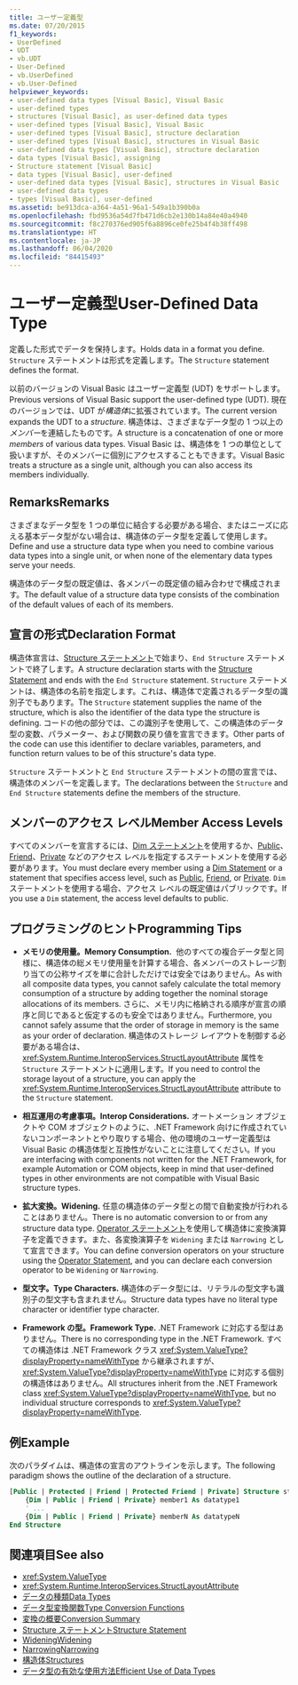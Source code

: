 ```yaml
---
title: ユーザー定義型
ms.date: 07/20/2015
f1_keywords:
- UserDefined
- UDT
- vb.UDT
- User-Defined
- vb.UserDefined
- vb.User-Defined
helpviewer_keywords:
- user-defined data types [Visual Basic], Visual Basic
- user-defined types
- structures [Visual Basic], as user-defined data types
- user-defined types [Visual Basic], Visual Basic
- user-defined types [Visual Basic], structure declaration
- user-defined types [Visual Basic], structures in Visual Basic
- user-defined data types [Visual Basic], structure declaration
- data types [Visual Basic], assigning
- Structure statement [Visual Basic]
- data types [Visual Basic], user-defined
- user-defined data types [Visual Basic], structures in Visual Basic
- user-defined data types
- types [Visual Basic], user-defined
ms.assetid: be913dca-a364-4a51-96a1-549a1b390b0a
ms.openlocfilehash: fbd9536a54d7fb471d6cb2e130b14a84e40a4940
ms.sourcegitcommit: f8c270376ed905f6a8896ce0fe25b4f4b38ff498
ms.translationtype: HT
ms.contentlocale: ja-JP
ms.lasthandoff: 06/04/2020
ms.locfileid: "84415493"
---
```

# <a name="user-defined-data-type"></a><span data-ttu-id="6c1f5-102">ユーザー定義型</span><span class="sxs-lookup"><span data-stu-id="6c1f5-102">User-Defined Data Type</span></span>

<span data-ttu-id="6c1f5-103">定義した形式でデータを保持します。</span><span class="sxs-lookup"><span data-stu-id="6c1f5-103">Holds data in a format you define.</span></span> <span data-ttu-id="6c1f5-104">`Structure` ステートメントは形式を定義します。</span><span class="sxs-lookup"><span data-stu-id="6c1f5-104">The `Structure` statement defines the format.</span></span>

<span data-ttu-id="6c1f5-105">以前のバージョンの Visual Basic はユーザー定義型 (UDT) をサポートします。</span><span class="sxs-lookup"><span data-stu-id="6c1f5-105">Previous versions of Visual Basic support the user-defined type (UDT).</span></span> <span data-ttu-id="6c1f5-106">現在のバージョンでは、UDT が*構造体*に拡張されています。</span><span class="sxs-lookup"><span data-stu-id="6c1f5-106">The current version expands the UDT to a *structure*.</span></span> <span data-ttu-id="6c1f5-107">構造体は、さまざまなデータ型の 1 つ以上の*メンバー*を連結したものです。</span><span class="sxs-lookup"><span data-stu-id="6c1f5-107">A structure is a concatenation of one or more *members* of various data types.</span></span> <span data-ttu-id="6c1f5-108">Visual Basic は、構造体を 1 つの単位として扱いますが、そのメンバーに個別にアクセスすることもできます。</span><span class="sxs-lookup"><span data-stu-id="6c1f5-108">Visual Basic treats a structure as a single unit, although you can also access its members individually.</span></span>

## <a name="remarks"></a><span data-ttu-id="6c1f5-109">Remarks</span><span class="sxs-lookup"><span data-stu-id="6c1f5-109">Remarks</span></span>

<span data-ttu-id="6c1f5-110">さまざまなデータ型を 1 つの単位に結合する必要がある場合、またはニーズに応える基本データ型がない場合は、構造体のデータ型を定義して使用します。</span><span class="sxs-lookup"><span data-stu-id="6c1f5-110">Define and use a structure data type when you need to combine various data types into a single unit, or when none of the elementary data types serve your needs.</span></span>

<span data-ttu-id="6c1f5-111">構造体のデータ型の既定値は、各メンバーの既定値の組み合わせで構成されます。</span><span class="sxs-lookup"><span data-stu-id="6c1f5-111">The default value of a structure data type consists of the combination of the default values of each of its members.</span></span>

## <a name="declaration-format"></a><span data-ttu-id="6c1f5-112">宣言の形式</span><span class="sxs-lookup"><span data-stu-id="6c1f5-112">Declaration Format</span></span>

<span data-ttu-id="6c1f5-113">構造体宣言は、[Structure ステートメント](../statements/structure-statement.md)で始まり、`End Structure` ステートメントで終了します。</span><span class="sxs-lookup"><span data-stu-id="6c1f5-113">A structure declaration starts with the [Structure Statement](../statements/structure-statement.md) and ends with the `End Structure` statement.</span></span> <span data-ttu-id="6c1f5-114">`Structure` ステートメントは、構造体の名前を指定します。これは、構造体で定義されるデータ型の識別子でもあります。</span><span class="sxs-lookup"><span data-stu-id="6c1f5-114">The `Structure` statement supplies the name of the structure, which is also the identifier of the data type the structure is defining.</span></span> <span data-ttu-id="6c1f5-115">コードの他の部分では、この識別子を使用して、この構造体のデータ型の変数、パラメーター、および関数の戻り値を宣言できます。</span><span class="sxs-lookup"><span data-stu-id="6c1f5-115">Other parts of the code can use this identifier to declare variables, parameters, and function return values to be of this structure's data type.</span></span>

<span data-ttu-id="6c1f5-116">`Structure` ステートメントと `End Structure` ステートメントの間の宣言では、構造体のメンバーを定義します。</span><span class="sxs-lookup"><span data-stu-id="6c1f5-116">The declarations between the `Structure` and `End Structure` statements define the members of the structure.</span></span>

## <a name="member-access-levels"></a><span data-ttu-id="6c1f5-117">メンバーのアクセス レベル</span><span class="sxs-lookup"><span data-stu-id="6c1f5-117">Member Access Levels</span></span>

<span data-ttu-id="6c1f5-118">すべてのメンバーを宣言するには、[Dim ステートメント](../statements/dim-statement.md)を使用するか、[Public](../modifiers/public.md)、[Friend](../modifiers/friend.md)、[Private](../modifiers/private.md) などのアクセス レベルを指定するステートメントを使用する必要があります。</span><span class="sxs-lookup"><span data-stu-id="6c1f5-118">You must declare every member using a [Dim Statement](../statements/dim-statement.md) or a statement that specifies access level, such as [Public](../modifiers/public.md), [Friend](../modifiers/friend.md), or [Private](../modifiers/private.md).</span></span> <span data-ttu-id="6c1f5-119">`Dim` ステートメントを使用する場合、アクセス レベルの既定値はパブリックです。</span><span class="sxs-lookup"><span data-stu-id="6c1f5-119">If you use a `Dim` statement, the access level defaults to public.</span></span>

## <a name="programming-tips"></a><span data-ttu-id="6c1f5-120">プログラミングのヒント</span><span class="sxs-lookup"><span data-stu-id="6c1f5-120">Programming Tips</span></span>

- <span data-ttu-id="6c1f5-121">**メモリの使用量。**</span><span class="sxs-lookup"><span data-stu-id="6c1f5-121">**Memory Consumption.**</span></span> <span data-ttu-id="6c1f5-122"> 他のすべての複合データ型と同様に、構造体の総メモリ使用量を計算する場合、各メンバーのストレージ割り当ての公称サイズを単に合計しただけでは安全ではありません。</span><span class="sxs-lookup"><span data-stu-id="6c1f5-122">As with all composite data types, you cannot safely calculate the total memory consumption of a structure by adding together the nominal storage allocations of its members.</span></span> <span data-ttu-id="6c1f5-123">さらに、メモリ内に格納される順序が宣言の順序と同じであると仮定するのも安全ではありません。</span><span class="sxs-lookup"><span data-stu-id="6c1f5-123">Furthermore, you cannot safely assume that the order of storage in memory is the same as your order of declaration.</span></span> <span data-ttu-id="6c1f5-124">構造体のストレージ レイアウトを制御する必要がある場合は、<xref:System.Runtime.InteropServices.StructLayoutAttribute> 属性を `Structure` ステートメントに適用します。</span><span class="sxs-lookup"><span data-stu-id="6c1f5-124">If you need to control the storage layout of a structure, you can apply the <xref:System.Runtime.InteropServices.StructLayoutAttribute> attribute to the `Structure` statement.</span></span>

- <span data-ttu-id="6c1f5-125">**相互運用の考慮事項。**</span><span class="sxs-lookup"><span data-stu-id="6c1f5-125">**Interop Considerations.**</span></span> <span data-ttu-id="6c1f5-126">オートメーション オブジェクトや COM オブジェクトのように、.NET Framework 向けに作成されていないコンポーネントとやり取りする場合、他の環境のユーザー定義型は Visual Basic の構造体型と互換性がないことに注意してください。</span><span class="sxs-lookup"><span data-stu-id="6c1f5-126">If you are interfacing with components not written for the .NET Framework, for example Automation or COM objects, keep in mind that user-defined types in other environments are not compatible with Visual Basic structure types.</span></span>

- <span data-ttu-id="6c1f5-127">**拡大変換。**</span><span class="sxs-lookup"><span data-stu-id="6c1f5-127">**Widening.**</span></span> <span data-ttu-id="6c1f5-128">任意の構造体のデータ型との間で自動変換が行われることはありません。</span><span class="sxs-lookup"><span data-stu-id="6c1f5-128">There is no automatic conversion to or from any structure data type.</span></span> <span data-ttu-id="6c1f5-129">[Operator ステートメント](../statements/operator-statement.md)を使用して構造体に変換演算子を定義できます。また、各変換演算子を `Widening` または `Narrowing` として宣言できます。</span><span class="sxs-lookup"><span data-stu-id="6c1f5-129">You can define conversion operators on your structure using the [Operator Statement](../statements/operator-statement.md), and you can declare each conversion operator to be `Widening` or `Narrowing`.</span></span>

- <span data-ttu-id="6c1f5-130">**型文字。**</span><span class="sxs-lookup"><span data-stu-id="6c1f5-130">**Type Characters.**</span></span> <span data-ttu-id="6c1f5-131">構造体のデータ型には、リテラルの型文字も識別子の型文字も含まれません。</span><span class="sxs-lookup"><span data-stu-id="6c1f5-131">Structure data types have no literal type character or identifier type character.</span></span>

- <span data-ttu-id="6c1f5-132">**Framework の型。**</span><span class="sxs-lookup"><span data-stu-id="6c1f5-132">**Framework Type.**</span></span> <span data-ttu-id="6c1f5-133">.NET Framework に対応する型はありません。</span><span class="sxs-lookup"><span data-stu-id="6c1f5-133">There is no corresponding type in the .NET Framework.</span></span> <span data-ttu-id="6c1f5-134">すべての構造体は .NET Framework クラス <xref:System.ValueType?displayProperty=nameWithType> から継承されますが、<xref:System.ValueType?displayProperty=nameWithType> に対応する個別の構造体はありません。</span><span class="sxs-lookup"><span data-stu-id="6c1f5-134">All structures inherit from the .NET Framework class <xref:System.ValueType?displayProperty=nameWithType>, but no individual structure corresponds to <xref:System.ValueType?displayProperty=nameWithType>.</span></span>

## <a name="example"></a><span data-ttu-id="6c1f5-135">例</span><span class="sxs-lookup"><span data-stu-id="6c1f5-135">Example</span></span>

<span data-ttu-id="6c1f5-136">次のパラダイムは、構造体の宣言のアウトラインを示します。</span><span class="sxs-lookup"><span data-stu-id="6c1f5-136">The following paradigm shows the outline of the declaration of a structure.</span></span>

```vb
[Public | Protected | Friend | Protected Friend | Private] Structure structname
    {Dim | Public | Friend | Private} member1 As datatype1
    ' ...
    {Dim | Public | Friend | Private} memberN As datatypeN
End Structure
```

## <a name="see-also"></a><span data-ttu-id="6c1f5-137">関連項目</span><span class="sxs-lookup"><span data-stu-id="6c1f5-137">See also</span></span>

- <xref:System.ValueType>
- <xref:System.Runtime.InteropServices.StructLayoutAttribute>
- [<span data-ttu-id="6c1f5-138">データの種類</span><span class="sxs-lookup"><span data-stu-id="6c1f5-138">Data Types</span></span>](index.md)
- [<span data-ttu-id="6c1f5-139">データ型変換関数</span><span class="sxs-lookup"><span data-stu-id="6c1f5-139">Type Conversion Functions</span></span>](../functions/type-conversion-functions.md)
- [<span data-ttu-id="6c1f5-140">変換の概要</span><span class="sxs-lookup"><span data-stu-id="6c1f5-140">Conversion Summary</span></span>](../keywords/conversion-summary.md)
- [<span data-ttu-id="6c1f5-141">Structure ステートメント</span><span class="sxs-lookup"><span data-stu-id="6c1f5-141">Structure Statement</span></span>](../statements/structure-statement.md)
- [<span data-ttu-id="6c1f5-142">Widening</span><span class="sxs-lookup"><span data-stu-id="6c1f5-142">Widening</span></span>](../modifiers/widening.md)
- [<span data-ttu-id="6c1f5-143">Narrowing</span><span class="sxs-lookup"><span data-stu-id="6c1f5-143">Narrowing</span></span>](../modifiers/narrowing.md)
- [<span data-ttu-id="6c1f5-144">構造体</span><span class="sxs-lookup"><span data-stu-id="6c1f5-144">Structures</span></span>](../../programming-guide/language-features/data-types/structures.md)
- [<span data-ttu-id="6c1f5-145">データ型の有効な使用方法</span><span class="sxs-lookup"><span data-stu-id="6c1f5-145">Efficient Use of Data Types</span></span>](../../programming-guide/language-features/data-types/efficient-use-of-data-types.md)
